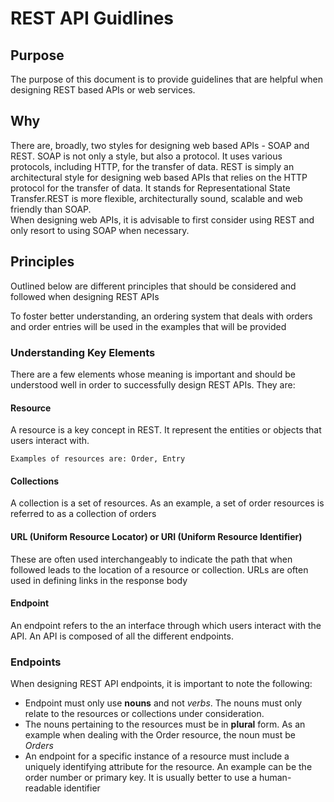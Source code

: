 
# REST API Guidlines

## Purpose
The purpose of this document is to provide guidelines that are helpful when designing REST based APIs or web services. 

## Why
There are, broadly, two styles for designing web based APIs - SOAP and REST. 
SOAP is not only a style, but also a protocol. It uses various protocols, including HTTP, for the transfer of data. 
REST is simply an architectural style for designing web based APIs that relies on the HTTP protocol for the transfer of data. It stands for Representational State Transfer.REST is more flexible, architecturally sound, scalable and web friendly than SOAP.  
When designing web APIs, it is advisable to first consider using REST and only resort to using SOAP when necessary. 

## Principles
Outlined below are different principles that should be considered and followed when designing REST APIs

To foster better understanding, an ordering system that deals with orders and order entries will be used in the examples that will be provided

### Understanding Key Elements
There are a few elements whose meaning is important and should be understood well in order to successfully design REST APIs. They are:

#### Resource
A resource is a key concept in REST. It represent the entities or objects that users interact with. 

    Examples of resources are: Order, Entry

#### Collections 
A collection is a set of resources. As an example, a set of order resources is referred to as a collection of orders

#### URL (Uniform Resource  Locator) or URI (Uniform Resource Identifier)
These are often used interchangeably to indicate the path that when followed leads to the location of a resource or collection. URLs are often used in defining links in the response body 

#### Endpoint 
An endpoint refers to the an interface through which users interact with the API. An API is composed of all the different endpoints.

### Endpoints 
When designing REST API endpoints, it is important to note the following:

 - Endpoint must only use **nouns** and not *verbs*. The nouns must only relate to the resources or collections under consideration. 	
 - The nouns pertaining to the resources must be in **plural** form. As an example when dealing with the Order resource, the noun must be *Orders*
 - An endpoint for a specific instance of a resource must include a uniquely identifying attribute for the resource. An example can be the order number or primary key. It is usually better to use a human-readable identifier

<!--stackedit_data:
eyJoaXN0b3J5IjpbLTE4MTE0NTc0MjQsMTk2MDcyNzAwNCwxMT
U3MzUxNTAyXX0=
-->
